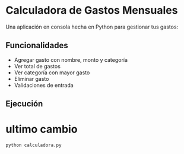 # Calculadora de Gastos Mensuales

Una aplicación en consola hecha en Python para gestionar tus gastos:

## Funcionalidades

- Agregar gasto con nombre, monto y categoría
- Ver total de gastos
- Ver categoría con mayor gasto
- Eliminar gasto
- Validaciones de entrada

## Ejecución


# ultimo cambio 
```bash
python calculadora.py
